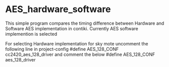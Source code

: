 # AES_hardware_software
This simple program compares the timing difference between Hardware and Software AES implementation in contiki. 
Currently AES software implemention is selected

For selecting Hardware implementation for sky mote uncomment the following line in project-config
#define AES_128_CONF  cc2420_aes_128_driver
and comment the below
#define AES_128_CONF  aes_128_driver
